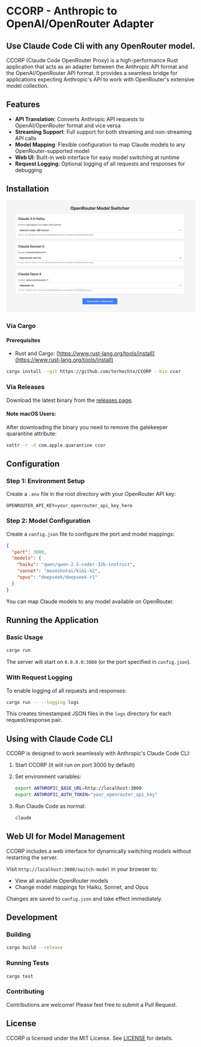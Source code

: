 # CCORP - Anthropic to OpenAI/OpenRouter Adapter

## Use Claude Code Cli with any OpenRouter model.

CCORP (Claude Code OpenRouter Proxy) is a high-performance Rust application that acts as an adapter between the Anthropic API format and the OpenAI/OpenRouter API format. It provides a seamless bridge for applications expecting Anthropic's API to work with OpenRouter's extensive model collection.

## Features

- **API Translation**: Converts Anthropic API requests to OpenAI/OpenRouter format and vice versa
- **Streaming Support**: Full support for both streaming and non-streaming API calls
- **Model Mapping**: Flexible configuration to map Claude models to any OpenRouter-supported model
- **Web UI**: Built-in web interface for easy model switching at runtime
- **Request Logging**: Optional logging of all requests and responses for debugging

## Installation

![asset/image.jpg](assets/images.jpg)

### Via Cargo

#### Prerequisites

- Rust and Cargo: [https://www.rust-lang.org/tools/install](https://www.rust-lang.org/tools/install)

```bash
cargo install --git https://github.com/terhechte/CCORP --bin ccor
```

### Via Releases

Download the latest binary from the [releases page](https://github.com/terhechte/CCORP/releases).

#### Note macOS Users:

After downloading the binary you need to remove the gatekeeper quarantine attribute:

```bash
xattr -r -d com.apple.quarantine ccor
```

## Configuration

### Step 1: Environment Setup

Create a `.env` file in the root directory with your OpenRouter API key:

```env
OPENROUTER_API_KEY=your_openrouter_api_key_here
```

### Step 2: Model Configuration

Create a `config.json` file to configure the port and model mappings:

```json
{
  "port": 3000,
  "models": {
    "haiku": "qwen/qwen-2.5-coder-32b-instruct",
    "sonnet": "moonshotai/kimi-k2",
    "opus": "deepseek/deepseek-r1"
  }
}
```

You can map Claude models to any model available on OpenRouter.

## Running the Application

### Basic Usage

```bash
cargo run
```

The server will start on `0.0.0.0:3000` (or the port specified in `config.json`).

### With Request Logging

To enable logging of all requests and responses:

```bash
cargo run -- --logging logs
```

This creates timestamped JSON files in the `logs` directory for each request/response pair.

## Using with Claude Code CLI

CCORP is designed to work seamlessly with Anthropic's Claude Code CLI:

1. Start CCORP (it will run on port 3000 by default)
2. Set environment variables:

   ```bash
   export ANTHROPIC_BASE_URL=http://localhost:3000
   export ANTHROPIC_AUTH_TOKEN="your_openrouter_api_key"
   ```

3. Run Claude Code as normal:

   ```bash
   claude
   ```

## Web UI for Model Management

CCORP includes a web interface for dynamically switching models without restarting the server.

Visit `http://localhost:3000/switch-model` in your browser to:

- View all available OpenRouter models
- Change model mappings for Haiku, Sonnet, and Opus

Changes are saved to `config.json` and take effect immediately.

## Development

### Building

```bash
cargo build --release
```

### Running Tests

```bash
cargo test
```

### Contributing

Contributions are welcome! Please feel free to submit a Pull Request.

## License

CCORP is licensed under the MIT License. See [LICENSE](LICENSE) for details.

